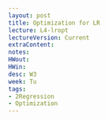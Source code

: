 ```yaml
---
layout: post
title: Optimization for LR
lecture: L4-lropt
lectureVersion: Current
extraContent:
notes:
HWout:
HWin:
desc: W3
week: Tu
tags:
- 2Regression
- Optimization
---
```

